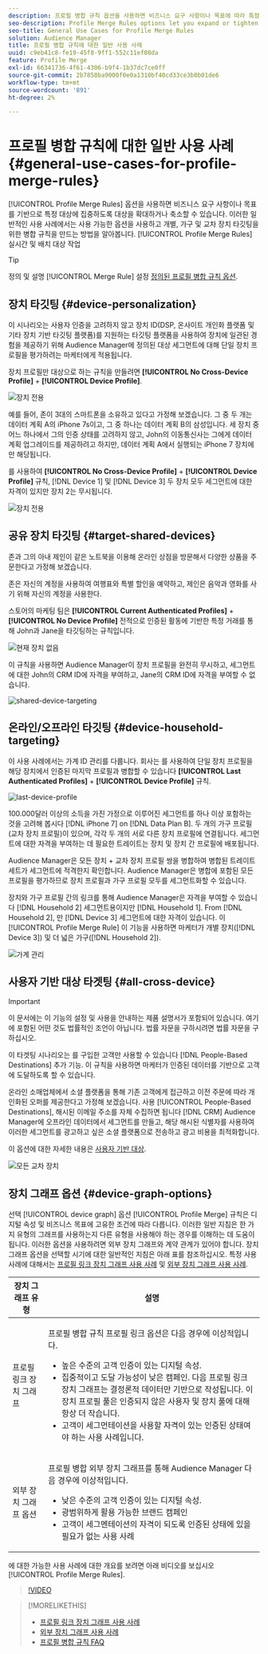 ```yaml
---
description: 프로필 병합 규칙 옵션을 사용하면 비즈니스 요구 사항이나 목표에 따라 특정 대상에 대한 대상 포커스를 확장하거나 강화할 수 있습니다. 이러한 일반적인 사용 사례에서는 사용 가능한 옵션을 사용하고 개별, 가구 및 교차 장치 타깃팅을 위한 병합 규칙을 만드는 방법을 알아봅니다.
seo-description: Profile Merge Rules options let you expand or tighten audience focus on specific audiences based on business needs or goals. These general use cases explore how to use available options and create merge rules for individual, household, and cross-device targeting.
seo-title: General Use Cases for Profile Merge Rules
solution: Audience Manager
title: 프로필 병합 규칙에 대한 일반 사용 사례
uuid: c9eb41c8-fe19-45f8-9ff1-552c11ef08da
feature: Profile Merge
exl-id: 66341736-4f61-4306-b9f4-1b37dc7ce0ff
source-git-commit: 2b7858ba9000f0e0a1310bf40cd33ce3b0b01de6
workflow-type: tm+mt
source-wordcount: '891'
ht-degree: 2%

---
```


# 프로필 병합 규칙에 대한 일반 사용 사례 {#general-use-cases-for-profile-merge-rules}

[!UICONTROL Profile Merge Rules] 옵션을 사용하면 비즈니스 요구 사항이나 목표를 기반으로 특정 대상에 집중하도록 대상을 확대하거나 축소할 수 있습니다. 이러한 일반적인 사용 사례에서는 사용 가능한 옵션을 사용하고 개별, 가구 및 교차 장치 타깃팅을 위한 병합 규칙을 만드는 방법을 알아봅니다. [!UICONTROL Profile Merge Rules] 실시간 및 배치 대상 작업

>[!TIP]
>
>정의 및 설명 [!UICONTROL Merge Rule] 설정 [정의된 프로필 병합 규칙 옵션](merge-rule-definitions.md).

## 장치 타깃팅 {#device-personalization}

이 시나리오는 사용자 인증을 고려하지 않고 장치 ID(DSP, 온사이트 개인화 플랫폼 및 기타 장치 기반 타깃팅 플랫폼)를 지원하는 타깃팅 플랫폼을 사용하여 장치에 일관된 경험을 제공하기 위해 Audience Manager에 정의된 대상 세그먼트에 대해 단일 장치 프로필을 평가하려는 마케터에게 적용됩니다.

장치 프로필만 대상으로 하는 규칙을 만들려면 **[!UICONTROL No Cross-Device Profile]** + **[!UICONTROL Device Profile]**.

![장치 전용](assets/device-only.png)

예를 들어, 존이 3대의 스마트폰을 소유하고 있다고 가정해 보겠습니다. 그 중 두 개는 데이터 계획 A의 iPhone 7s이고, 그 중 하나는 데이터 계획 B의 삼성입니다. 세 장치 중 어느 하나에서 그의 인증 상태를 고려하지 않고, John의 이동통신사는 그에게 데이터 계획 업그레이드를 제공하려고 하지만, 데이터 계획 A에서 실행되는 iPhone 7 장치에만 해당됩니다.

를 사용하여 **[!UICONTROL No Cross-Device Profile]** + **[!UICONTROL Device Profile]** 규칙, [!DNL Device 1] 및 [!DNL Device 3] 두 장치 모두 세그먼트에 대한 자격이 있지만 장치 2는 무시됩니다.

![장치 전용](assets/device-management.png)

## 공유 장치 타깃팅 {#target-shared-devices}

존과 그의 아내 제인이 같은 노트북을 이용해 온라인 상점을 방문해서 다양한 상품을 주문한다고 가정해 보겠습니다.

존은 자신의 계정을 사용하여 여행표와 특별 할인을 예약하고, 제인은 음악과 영화를 사기 위해 자신의 계정을 사용한다.

스토어의 마케팅 팀은 **[!UICONTROL Current Authenticated Profiles]** + **[!UICONTROL No Device Profile]** 전적으로 인증된 활동에 기반한 특정 거래를 통해 John과 Jane을 타깃팅하는 규칙입니다.

![현재 장치 없음](assets/current-no-device.png)

이 규칙을 사용하면 Audience Manager이 장치 프로필을 완전히 무시하고, 세그먼트에 대한 John의 CRM ID에 자격을 부여하고, Jane의 CRM ID에 자격을 부여할 수 없습니다.

![shared-device-targeting](assets/shared-device-targeting.png)

## 온라인/오프라인 타깃팅 {#device-household-targeting}

이 사용 사례에서는 가계 ID 관리를 다룹니다. 회사는 를 사용하여 단일 장치 프로필을 해당 장치에서 인증된 마지막 프로필과 병합할 수 있습니다 **[!UICONTROL Last Authenticated Profiles]** + **[!UICONTROL Device Profile]** 규칙.

![last-device-profile](assets/last-device-profile.png)

100.000달러 이상의 소득을 가진 가정으로 이루어진 세그먼트를 하나 이상 포함하는 것을 고려해 봅시다 [!DNL iPhone 7] on [!DNL Data Plan B]. 두 개의 가구 프로필(교차 장치 프로필)이 있으며, 각각 두 개의 서로 다른 장치 프로필에 연결됩니다. 세그먼트에 대한 자격을 부여하는 데 필요한 트레이트는 장치 및 장치 간 프로필에 배포됩니다.

Audience Manager은 모든 장치 + 교차 장치 프로필 쌍을 병합하여 병합된 트레이트 세트가 세그먼트에 적격한지 확인합니다. Audience Manager은 병합에 포함된 모든 프로필을 평가하므로 장치 프로필과 가구 프로필 모두를 세그먼트화할 수 있습니다.

장치와 가구 프로필 간의 링크를 통해 Audience Manager은 자격을 부여할 수 있습니다 [!DNL Household 2] 세그먼트용이지만 [!DNL Household 1]. From [!DNL Household 2], 만 [!DNL Device 3] 세그먼트에 대한 자격이 있습니다. 이 [!UICONTROL Profile Merge Rule] 이 기능을 사용하면 마케터가 개별 장치([!DNL Device 3]) 및 더 넓은 가구([!DNL Household 2]).

![가계 관리](assets/household-management.png)

## 사용자 기반 대상 타겟팅 {#all-cross-device}

>[!IMPORTANT]
>
>이 문서에는 이 기능의 설정 및 사용을 안내하는 제품 설명서가 포함되어 있습니다. 여기에 포함된 어떤 것도 법률적인 조언이 아닙니다. 법률 자문을 구하시려면 법률 자문을 구하십시오.

이 타겟팅 시나리오는 를 구입한 고객만 사용할 수 있습니다 [!DNL People-Based Destinations] 추가 기능. 이 규칙을 사용하면 마케터가 인증된 데이터를 기반으로 고객에 도달하도록 할 수 있습니다.

온라인 소매업체에서 소셜 플랫폼을 통해 기존 고객에게 접근하고 이전 주문에 따라 개인화된 오퍼를 제공한다고 가정해 보겠습니다. 사용 [!UICONTROL People-Based Destinations], 해시된 이메일 주소를 자체 수집하면 됩니다 [!DNL CRM] Audience Manager에 오프라인 데이터에서 세그먼트를 만들고, 해당 해시된 식별자를 사용하여 이러한 세그먼트를 광고하고 싶은 소셜 플랫폼으로 전송하고 광고 비용을 최적화합니다.

이 옵션에 대한 자세한 내용은 [사용자 기반 대상](../destinations/people-based-destinations-overview.md).

![모든 교차 장치](assets/all-cross-device.png)

## 장치 그래프 옵션 {#device-graph-options}

선택 [!UICONTROL device graph] 옵션 [!UICONTROL Profile Merge] 규칙은 디지털 속성 및 비즈니스 목표에 고유한 조건에 따라 다릅니다. 이러한 일반 지침은 한 가지 유형의 그래프를 사용하는지 다른 유형을 사용해야 하는 경우를 이해하는 데 도움이 됩니다. 이러한 옵션을 사용하려면 외부 장치 그래프와 계약 관계가 있어야 합니다. 장치 그래프 옵션을 선택할 시기에 대한 일반적인 지침은 아래 표를 참조하십시오. 특정 사용 사례에 대해서는 [프로필 링크 장치 그래프 사용 사례](profile-link-use-case.md) 및 [외부 장치 그래프 사용 사례](external-graph-use-cases.md).

<table id="table_66D9152D4FF040A186003272D456625D"> 
 <thead> 
  <tr> 
   <th colname="col1" class="entry"> 장치 그래프 유형 </th> 
   <th colname="col2" class="entry"> 설명 </th> 
  </tr>
 </thead>
 <tbody> 
  <tr> 
   <td colname="col1"> <p><span class="wintitle"> 프로필 링크 장치 그래프</span> </p> </td> 
   <td colname="col2"> <p><span class="wintitle"> 프로필 병합</span> 규칙 <span class="wintitle"> 프로필 링크</span> 옵션은 다음 경우에 이상적입니다. </p> <p> 
     <ul id="ul_FF44FA894BB2448887C8EDA9C8407EF9"> 
      <li id="li_E22505210C664FE6A9AA7C61244B36DA">높은 수준의 고객 인증이 있는 디지털 속성. </li> 
      <li id="li_BE7112EE611E4DEB95B5C0A2852BFA97">집중적이고 도달 가능성이 낮은 캠페인. 다음 <span class="wintitle"> 프로필 링크</span> 장치 그래프는 결정론적 데이터만 기반으로 작성됩니다. 이 장치 프로필 풀은 인증되지 않은 사용자 및 장치 풀에 대해 항상 더 작습니다. </li> 
      <li id="li_5FD9E936A72A4EFE80E694FA2E08E385">고객이 세그먼테이션을 사용할 자격이 있는 인증된 상태여야 하는 사용 사례입니다. </li> 
     </ul> </p> </td> 
  </tr> 
  <tr> 
   <td colname="col1"> <p>외부 장치 그래프 옵션 </p> </td> 
   <td colname="col2"> <p><span class="wintitle"> 프로필 병합</span> 외부 장치 그래프를 통해 <span class="keyword"> Audience Manager</span> 다음 경우에 이상적입니다. </p> <p> 
     <ul id="ul_D76D773988604A619FA4A3BF37F910F0"> 
      <li id="li_969A0755A9E34CBEB2F7331C137B9A26">낮은 수준의 고객 인증이 있는 디지털 속성. </li> 
      <li id="li_AC78C8B4AD5340FFAC44FE851096C6A6">광범위하게 활용 가능한 브랜드 캠페인 </li> 
      <li id="li_14AEC54CE34440889A3A36324EC6F497">고객이 세그멘테이션의 자격이 되도록 인증된 상태에 있을 필요가 없는 사용 사례 </li> 
     </ul> </p> </td> 
  </tr> 
 </tbody> 
</table>

에 대한 가능한 사용 사례에 대한 개요를 보려면 아래 비디오를 보십시오 [!UICONTROL Profile Merge Rules].

>[!VIDEO](https://video.tv.adobe.com/v/28975/)

>[!MORELIKETHIS]
>
>* [프로필 링크 장치 그래프 사용 사례](profile-link-use-case.md)
>* [외부 장치 그래프 사용 사례](external-graph-use-cases.md)
>* [프로필 병합 규칙 FAQ](../../faq/faq-profile-merge.md)

